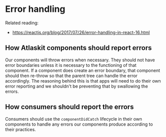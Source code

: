 # Error handling

Related reading:

- <https://reactjs.org/blog/2017/07/26/error-handling-in-react-16.html>

## How Atlaskit components should report errors

Our components will throw errors when necessary. They should not have error boundaries unless it is necessary to the functioning of that component.
If a component does create an error boundary, that component should then re-throw so that the parent tree can handle the error accordingly.
The reasoning behind this is that apps will need to do their own error reporting and we shouldn't be preventing that by swallowing the errors.

## How consumers should report the errors

Consumers should use the `componentDidCatch` lifecycle in their own components to handle any errors our components produce according to their practices.
